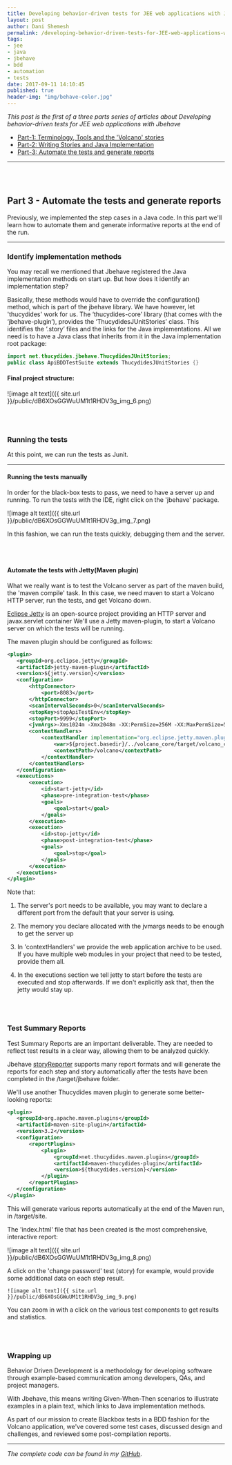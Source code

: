 ```yaml
---
title: Developing behavior-driven tests for JEE web applications with Jbehave - Part 3
layout: post
author: Dani Shemesh
permalink: /developing-behavior-driven-tests-for-JEE-web-applications-with-Jbehave-part-3/
tags:
- jee
- java
- jbehave
- bdd
- automation
- tests
date: 2017-09-11 14:10:45
published: true
header-img: "img/behave-color.jpg"
---
```


<i>This post is the first of a three parts series of articles about Developing behavior-driven tests for JEE web applications with Jbehave</i>

* [Part-1: Terminology, Tools and the 'Volcano' stories](https://fullgc.github.io/developing-behavior-with-jbehave-part-1)
* [Part-2: Writing Stories and Java Implementation](https://fullgc.github.io/developing-behavior-driven-tests-for-JEE-web-applications-with-Jbehave-part-2)
* [Part-3: Automate the tests and generate reports](https://fullgc.github.io/developing-behavior-driven-tests-for-JEE-web-applications-with-Jbehave-part-3)

------------------------------------------------------------------------------------------

<br><br>
## Part 3 - Automate the tests and generate reports

Previously, we implemented the step cases in a Java code.
In this part we'll learn how to automate them and generate informative reports at the end of the run.

-----------------------------------------------------------------------------------------------------
### Identify implementation methods

You may recall we mentioned that Jbehave registered the Java implementation methods on start up. But how does it identify an implementation step?

Basically, these methods would have to override the configuration() method, which is part of the jbehave library. We have however, let 'thucydides' work for us. The ‘thucydides-core’ library (that comes with the ‘jbehave-plugin’), provides the ‘ThucydidesJUnitStories’ class. This identifies the ‘.story’ files and the links for the Java implementations. All we need is to have a Java class that inherits from it in the Java implementation root package:

````java
import net.thucydides.jbehave.ThucydidesJUnitStories;
public class ApiBDDTestSuite extends ThucydidesJUnitStories {}
````

#### Final project structure:

![image alt text]({{ site.url }}/public/dB6XOsGGWuUM1t1RHDV3g_img_6.png)

<br><br>
### Running the tests

At this point, we can run the tests as Junit.

-----------------------------------------------------------------------------------------------------
#### Running the tests manually

In order for the black-box tests to pass, we need to have a server up and running. To run the tests with the IDE, right click on the 'jbehave' package.

![image alt text]({{ site.url }}/public/dB6XOsGGWuUM1t1RHDV3g_img_7.png)

In this fashion, we can run the tests quickly, debugging them and the server.

<br><br>
#### Automate the tests with Jetty(Maven plugin)

What we really want is to test the Volcano server as part of the maven build, the 'maven compile' task.
In this case, we need maven to start a Volcano HTTP server, run the tests, and get Volcano down.

[Eclipse Jetty](https://www.eclipse.org/jetty/) is an open-source project providing an HTTP server and javax.servlet container
We'll use a Jetty maven-plugin, to start a Volcano server on which the tests will be running.

The maven plugin should be configured as follows:

````xml
<plugin>
   <groupId>org.eclipse.jetty</groupId>
   <artifactId>jetty-maven-plugin</artifactId>
   <version>${jetty.version}</version>
   <configuration>
       <httpConnector>
           <port>8083</port>
       </httpConnector>
       <scanIntervalSeconds>0</scanIntervalSeconds>
       <stopKey>stopApiTestEnv</stopKey>
       <stopPort>9999</stopPort>
       <jvmArgs>-Xms1024m -Xmx2048m -XX:PermSize=256M -XX:MaxPermSize=512M</jvmArgs>
       <contextHandlers>
           <contextHandler implementation="org.eclipse.jetty.maven.plugin.JettyWebAppContext">
               <war>${project.basedir}/../volcano_core/target/volcano_core-1.2-SNAPSHOT.war</war>
               <contextPath>/volcano</contextPath>
           </contextHandler>
       </contextHandlers>
   </configuration>
   <executions>
       <execution>
           <id>start-jetty</id>
           <phase>pre-integration-test</phase>
           <goals>
               <goal>start</goal>
           </goals>
       </execution>
       <execution>
           <id>stop-jetty</id>
           <phase>post-integration-test</phase>
           <goals>
               <goal>stop</goal>
           </goals>
       </execution>
   </executions>
</plugin>
````

Note that:

1. The server's port needs to be available, you may want to declare a different port from the default that your server is using.

2. The memory you declare allocated with the jvmargs needs to be enough to get the server up

3. In 'contextHandlers' we provide the web application archive to be used. If you have multiple web modules in your project that need to be tested, provide them all.

4. In the executions section we tell jetty to start before the tests are executed and stop afterwards. If we don't explicitly ask that, then the jetty would stay up.

<br><br>
### Test Summary Reports

Test Summary Reports are an important deliverable. They are needed to reflect test results in a clear way, allowing them to be analyzed quickly.

Jbehave [storyReporter](https://jbehave.org/reference/stable/reporting-stories.html) supports many report formats and will generate the reports for each step and story automatically after the tests have been completed in the /target/jbehave folder.

We'll use another Thucydides maven plugin to generate some better-looking reports:

````xml
<plugin>
   <groupId>org.apache.maven.plugins</groupId>
   <artifactId>maven-site-plugin</artifactId>
   <version>3.2</version>
   <configuration>
       <reportPlugins>
           <plugin>
               <groupId>net.thucydides.maven.plugins</groupId>
               <artifactId>maven-thucydides-plugin</artifactId>
               <version>${thucydides.version}</version>
           </plugin>
       </reportPlugins>
   </configuration>
</plugin>
````

This will generate various reports automatically at the end of the Maven run, in /target/site.

The 'index.html' file that has been created is the most comprehensive, interactive report:

![image alt text]({{ site.url }}/public/dB6XOsGGWuUM1t1RHDV3g_img_8.png)

A click on the 'change password' test (story) for example, would provide some additional data on each step result.

	![image alt text]({{ site.url }}/public/dB6XOsGGWuUM1t1RHDV3g_img_9.png)

You can zoom in with a click on the various test components to get results and statistics.

<br><br>
### Wrapping up

Behavior Driven Development is a methodology for developing software through example-based communication among developers, QAs, and project managers.

With Jbehave, this means writing Given-When-Then scenarios to illustrate examples in a plain text, which links to Java implementation methods.

As part of our mission to create Blackbox tests in a BDD fashion for the Volcano application, we've covered some test cases, discussed design and challenges, and reviewed some post-compilation reports.

------------------------------------------------------------------------------------------

*The complete code can be found in my [GitHub](https://github.com/FullGC/volcano)*.
